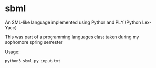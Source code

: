 # sbml
An SML-like language implemented using Python and PLY (Python Lex-Yacc)

This was part of a programming languages class taken during my sophomore spring semester

Usage:
```
python3 sbml.py input.txt
```
